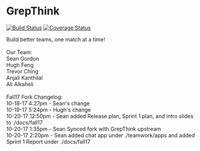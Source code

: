 GrepThink
========

[![Build Status](https://travis-ci.org/grepthink/grepthink.svg?branch=master)](https://travis-ci.org/grepthink/grepthink)
[![Coverage Status](https://coveralls.io/repos/github/grepthink/grepthink/badge.svg?branch=production)](https://coveralls.io/github/grepthink/grepthink?branch=production)

Build better teams, one match at a time!<br /><br />
Our Team:<br />
Sean Gordon<br />
Hugh Feng<br />
Trevor Ching<br />
Anjali Kanthilal<br />
Ali Alkaheli<br />
<br />
Fall17 Fork Changelog:<br />
10-18-17 4:27pm - Sean's change<br />
10-19-17 5:24pm - Hugh's change<br />
10-20-17 12:50pm - Sean added Release plan, Sprint 1 plan, and intro slides to ./docs/fall17<br />
10-20-17 1:35pm - Sean Synced fork with GrepThink upstream<br />
10-20-17 2:20pm - Sean added chat app under ./teamwork/apps and added Sprint 1 Report under ./docs/fall17<br />
